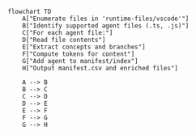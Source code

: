 ```mermaid
flowchart TD
    A["Enumerate files in 'runtime-files/vscode'"]
    B["Identify supported agent files (.ts, .js)"]
    C["For each agent file:"]
    D["Read file contents"]
    E["Extract concepts and branches"]
    F["Compute tokens for content"]
    G["Add agent to manifest/index"]
    H["Output manifest.csv and enriched files"]

    A --> B
    B --> C
    C --> D
    D --> E
    E --> F
    F --> G
    G --> H
```

[//]: # (This content was generated by AppMap Navie.)
[//]: # (messageId: 77f1332d-9288-4e2e-a5e0-8cb42aada164)
[//]: # (threadId: 3058a71e-f2a0-4938-b483-08a519a893e5)
